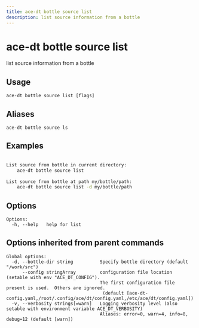 ```yaml
---
title: ace-dt bottle source list
description: list source information from a bottle
---
```


<!--
This documentation is auto generated by a script.
Please do not edit this file directly.
-->

<!-- markdownlint-disable-next-line single-title -->
# ace-dt bottle source list

list source information from a bottle

## Usage

```plaintext
ace-dt bottle source list [flags]
```

## Aliases

```plaintext
ace-dt bottle source ls
```

## Examples

```sh

List source from bottle in current directory:
	ace-dt bottle source list
  
List source from bottle at path my/bottle/path:
	ace-dt bottle source list -d my/bottle/path

```

## Options

```plaintext
Options:
  -h, --help   help for list
```

## Options inherited from parent commands

```plaintext
Global options:
  -d, --bottle-dir string          Specify bottle directory (default "/work/src")
      --config stringArray         configuration file location (setable with env "ACE_DT_CONFIG").
                                   The first configuration file present is used.  Others are ignored.
                                    (default [ace-dt-config.yaml,/root/.config/ace/dt/config.yaml,/etc/ace/dt/config.yaml])
  -v, --verbosity strings[=warn]   Logging verbosity level (also setable with environment variable ACE_DT_VERBOSITY)
                                   Aliases: error=0, warn=4, info=8, debug=12 (default [warn])
```
